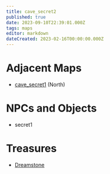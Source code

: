 ```yaml
---
title: cave_secret2
published: true
date: 2023-09-10T22:39:01.000Z
tags: maps
editor: markdown
dateCreated: 2023-02-16T00:00:00.000Z
---
```



# Adjacent Maps
 * [cave_secret1](/maps/cave_secret1) (North)

# NPCs and Objects
 * secret1

# Treasures
 * [Dreamstone](/items/dreamstone)
